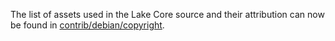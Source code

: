 The list of assets used in the Lake Core source and their attribution can now be found in [contrib/debian/copyright](../contrib/debian/copyright).

